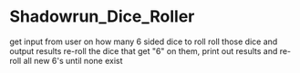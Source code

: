 # Shadowrun_Dice_Roller

get input from user on how many 6 sided dice to roll
roll those dice and output results
re-roll the dice that get "6" on them, print out results and re-roll all new 6's until none exist
